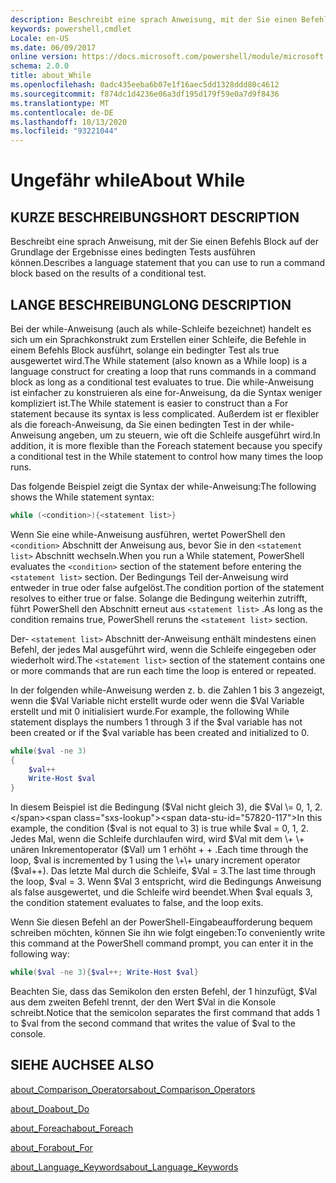 ```yaml
---
description: Beschreibt eine sprach Anweisung, mit der Sie einen Befehls Block auf der Grundlage der Ergebnisse eines bedingten Tests ausführen können.
keywords: powershell,cmdlet
Locale: en-US
ms.date: 06/09/2017
online version: https://docs.microsoft.com/powershell/module/microsoft.powershell.core/about/about_while?view=powershell-6&WT.mc_id=ps-gethelp
schema: 2.0.0
title: about_While
ms.openlocfilehash: 0adc435eeba6b07e1f16aec5dd1328ddd80c4612
ms.sourcegitcommit: f874dc1d4236e06a3df195d179f59e0a7d9f8436
ms.translationtype: MT
ms.contentlocale: de-DE
ms.lasthandoff: 10/13/2020
ms.locfileid: "93221044"
---
```

# <a name="about-while"></a><span data-ttu-id="57820-104">Ungefähr while</span><span class="sxs-lookup"><span data-stu-id="57820-104">About While</span></span>

## <a name="short-description"></a><span data-ttu-id="57820-105">KURZE BESCHREIBUNG</span><span class="sxs-lookup"><span data-stu-id="57820-105">SHORT DESCRIPTION</span></span>
<span data-ttu-id="57820-106">Beschreibt eine sprach Anweisung, mit der Sie einen Befehls Block auf der Grundlage der Ergebnisse eines bedingten Tests ausführen können.</span><span class="sxs-lookup"><span data-stu-id="57820-106">Describes a language statement that you can use to run a command block based on the results of a conditional test.</span></span>

## <a name="long-description"></a><span data-ttu-id="57820-107">LANGE BESCHREIBUNG</span><span class="sxs-lookup"><span data-stu-id="57820-107">LONG DESCRIPTION</span></span>

<span data-ttu-id="57820-108">Bei der while-Anweisung (auch als while-Schleife bezeichnet) handelt es sich um ein Sprachkonstrukt zum Erstellen einer Schleife, die Befehle in einem Befehls Block ausführt, solange ein bedingter Test als true ausgewertet wird.</span><span class="sxs-lookup"><span data-stu-id="57820-108">The While statement (also known as a While loop) is a language construct for creating a loop that runs commands in a command block as long as a conditional test evaluates to true.</span></span> <span data-ttu-id="57820-109">Die while-Anweisung ist einfacher zu konstruieren als eine for-Anweisung, da die Syntax weniger kompliziert ist.</span><span class="sxs-lookup"><span data-stu-id="57820-109">The While statement is easier to construct than a For statement because its syntax is less complicated.</span></span> <span data-ttu-id="57820-110">Außerdem ist er flexibler als die foreach-Anweisung, da Sie einen bedingten Test in der while-Anweisung angeben, um zu steuern, wie oft die Schleife ausgeführt wird.</span><span class="sxs-lookup"><span data-stu-id="57820-110">In addition, it is more flexible than the Foreach statement because you specify a conditional test in the While statement to control how many times the loop runs.</span></span>

<span data-ttu-id="57820-111">Das folgende Beispiel zeigt die Syntax der while-Anweisung:</span><span class="sxs-lookup"><span data-stu-id="57820-111">The following shows the While statement syntax:</span></span>

```powershell
while (<condition>){<statement list>}
```

<span data-ttu-id="57820-112">Wenn Sie eine while-Anweisung ausführen, wertet PowerShell den `<condition>` Abschnitt der Anweisung aus, bevor Sie in den `<statement list>` Abschnitt wechseln.</span><span class="sxs-lookup"><span data-stu-id="57820-112">When you run a While statement, PowerShell evaluates the `<condition>` section of the statement before entering the `<statement list>` section.</span></span> <span data-ttu-id="57820-113">Der Bedingungs Teil der-Anweisung wird entweder in true oder false aufgelöst.</span><span class="sxs-lookup"><span data-stu-id="57820-113">The condition portion of the statement resolves to either true or false.</span></span> <span data-ttu-id="57820-114">Solange die Bedingung weiterhin zutrifft, führt PowerShell den Abschnitt erneut aus `<statement list>` .</span><span class="sxs-lookup"><span data-stu-id="57820-114">As long as the condition remains true, PowerShell reruns the `<statement list>` section.</span></span>

<span data-ttu-id="57820-115">Der- `<statement list>` Abschnitt der-Anweisung enthält mindestens einen Befehl, der jedes Mal ausgeführt wird, wenn die Schleife eingegeben oder wiederholt wird.</span><span class="sxs-lookup"><span data-stu-id="57820-115">The `<statement list>` section of the statement contains one or more commands that are run each time the loop is entered or repeated.</span></span>

<span data-ttu-id="57820-116">In der folgenden while-Anweisung werden z. b. die Zahlen 1 bis 3 angezeigt, wenn die $Val Variable nicht erstellt wurde oder wenn die $Val Variable erstellt und mit 0 initialisiert wurde.</span><span class="sxs-lookup"><span data-stu-id="57820-116">For example, the following While statement displays the numbers 1 through 3 if the $val variable has not been created or if the $val variable has been created and initialized to 0.</span></span>

```powershell
while($val -ne 3)
{
    $val++
    Write-Host $val
}
```

<span data-ttu-id="57820-117">In diesem Beispiel ist die Bedingung ($Val nicht gleich 3), die $Val \= 0, 1, 2.</span><span class="sxs-lookup"><span data-stu-id="57820-117">In this example, the condition ($val is not equal to 3) is true while $val \= 0, 1, 2.</span></span> <span data-ttu-id="57820-118">Jedes Mal, wenn die Schleife durchlaufen wird, wird $Val mit dem \+ \+ unären Inkrementoperator ($Val) um 1 erhöht \+ \+ .</span><span class="sxs-lookup"><span data-stu-id="57820-118">Each time through the loop, $val is incremented by 1 using the \+\+ unary increment operator ($val\+\+).</span></span> <span data-ttu-id="57820-119">Das letzte Mal durch die Schleife, $Val \= 3.</span><span class="sxs-lookup"><span data-stu-id="57820-119">The last time through the loop, $val \= 3.</span></span> <span data-ttu-id="57820-120">Wenn $Val 3 entspricht, wird die Bedingungs Anweisung als false ausgewertet, und die Schleife wird beendet.</span><span class="sxs-lookup"><span data-stu-id="57820-120">When $val equals 3, the condition statement evaluates to false, and the loop exits.</span></span>

<span data-ttu-id="57820-121">Wenn Sie diesen Befehl an der PowerShell-Eingabeaufforderung bequem schreiben möchten, können Sie ihn wie folgt eingeben:</span><span class="sxs-lookup"><span data-stu-id="57820-121">To conveniently write this command at the PowerShell command prompt, you can enter it in the following way:</span></span>

```powershell
while($val -ne 3){$val++; Write-Host $val}
```

<span data-ttu-id="57820-122">Beachten Sie, dass das Semikolon den ersten Befehl, der 1 hinzufügt, $Val aus dem zweiten Befehl trennt, der den Wert $Val in die Konsole schreibt.</span><span class="sxs-lookup"><span data-stu-id="57820-122">Notice that the semicolon separates the first command that adds 1 to $val from the second command that writes the value of $val to the console.</span></span>

## <a name="see-also"></a><span data-ttu-id="57820-123">SIEHE AUCH</span><span class="sxs-lookup"><span data-stu-id="57820-123">SEE ALSO</span></span>

[<span data-ttu-id="57820-124">about_Comparison_Operators</span><span class="sxs-lookup"><span data-stu-id="57820-124">about_Comparison_Operators</span></span>](about_Comparison_Operators.md)

[<span data-ttu-id="57820-125">about_Do</span><span class="sxs-lookup"><span data-stu-id="57820-125">about_Do</span></span>](about_Do.md)

[<span data-ttu-id="57820-126">about_Foreach</span><span class="sxs-lookup"><span data-stu-id="57820-126">about_Foreach</span></span>](about_Foreach.md)

[<span data-ttu-id="57820-127">about_For</span><span class="sxs-lookup"><span data-stu-id="57820-127">about_For</span></span>](about_For.md)

[<span data-ttu-id="57820-128">about_Language_Keywords</span><span class="sxs-lookup"><span data-stu-id="57820-128">about_Language_Keywords</span></span>](about_Language_Keywords.md)
